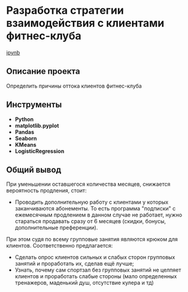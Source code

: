 # Разработка стратегии взаимодействия с клиентами фитнес-клуба

[ipynb](https://github.com/josephbaib/praktikum_da/blob/main/gym/gym.ipynb)

## Описание проекта

Определить причины оттока клиентов фитнес-клуба

## Инструменты ##

- **Python**
- **matplotlib.pyplot**
- **Pandas**
- **Seaborn**
- **KMeans**
- **LogisticRegression**

##

## Общий вывод

При уменьшении оставшегося количества месяцев, снижается вероятность продления, стоит:

- Проводить дополнительную работу с клиентами у которых заканчиваются абонементы.
То есть программа "подписки" с ежемесячным продлением в данном случае не работает, нужно стараться продавать сразу от 6 месяцев (скидки, бонусы, дополнительные преференции).

При этом судя по всему групповые занятия являются крюком для клиентов. Соответственно предлагается:

- Сделать опрос клиентов сильных и слабых сторон групповых занятий и проработать их, сделав ещё лучше;
- Узнать, почему сам спортзал без групповых занятий не целпяет клиентов и проработать слабые стороны (мало определенных тренажеров, маденький душ, отсутствие кулера и тд)